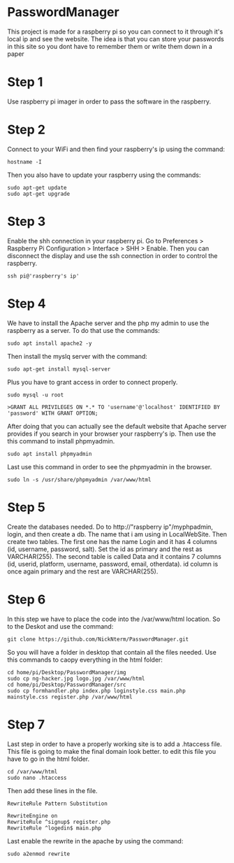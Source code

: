 # PasswordManager
This project is made for a raspberry pi so you can connect to it through it's local ip and see the website. The idea is that you can store your passwords in this site so you dont have to remember them or write them down in a paper
# Step 1
Use raspberry pi imager in order to pass the software in the raspberry.
# Step 2
Connect to your WiFi and then find your raspberry's ip using the command: 
```
hostname -I
```
Then you also have to update your raspberry using the commands:
```
sudo apt-get update
sudo apt-get upgrade
```
# Step 3
Enable the shh connection in your raspberry pi. Go to Preferences > Raspberry Pi Configuration > Interface > SHH > Enable. Then you can disconnect the display and use the ssh connection in order to control the raspberry.
```
ssh pi@'raspberry's ip'
```
# Step 4
We have to install the Apache server and the php my admin to use the raspberry as a server. To do that use the commands:
```
sudo apt install apache2 -y
```
Then install the myslq server with the command:
```
sudo apt-get install mysql-server
```
Plus you have to grant access in order to connect properly.
```
sudo mysql -u root

>GRANT ALL PRIVILEGES ON *.* TO 'username'@'localhost' IDENTIFIED BY 'password' WITH GRANT OPTION;
```
After doing that you can actually see the default website that Apache server provides if you search in your browser your raspberry's ip. Then use the this command to install phpmyadmin.
```
sudo apt install phpmyadmin
```
Last use this command in order to see the phpmyadmin in the browser.
```
sudo ln -s /usr/share/phpmyadmin /var/www/html
```
# Step 5
Create the databases needed. Do to http://"raspberry ip"/myphpadmin, login, and then create a db. The name that i am using in LocalWebSite. Then create two tables. The first one has the name Login and it has 4 columns (id, username, password, salt). Set the id as primary and the rest as VARCHAR(255). The second table is called Data and it contains 7 columns (id, userid, platform, username, password, email, otherdata). id column is once again primary and the rest are VARCHAR(255).
# Step 6
In this step we have to place the code into the /var/www/html location. So to the Deskot and use the command:
```
git clone https://github.com/NickNterm/PasswordManager.git
```
So you will have a folder in desktop that contain all the files needed. Use this commands to caopy everything in the html folder:
```
cd home/pi/Desktop/PasswordManager/img
sudo cp ng-hacker.jpg logo.jpg /var/www/html
cd home/pi/Desktop/PasswordManager/src
sudo cp formhandler.php index.php loginstyle.css main.php mainstyle.css register.php /var/www/html
```
# Step 7
Last step in order to have a properly working site is to add a .htaccess file. This file is going to make the final domain look better. to edit this file you have to go in the html folder.
```
cd /var/www/html
sudo nano .htaccess 
```
Then add these lines in the file.
```
RewriteRule Pattern Substitution

RewriteEngine on
RewriteRule ^signup$ register.php
RewriteRule ^logedin$ main.php
```
Last enable the rewrite in the apache by using the command:
```
sudo a2enmod rewrite
```